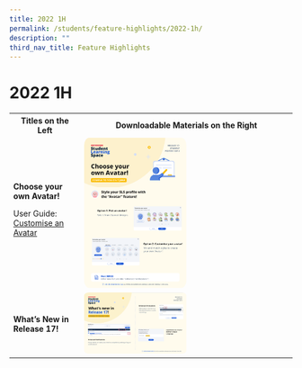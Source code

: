 ```yaml
---
title: 2022 1H
permalink: /students/feature-highlights/2022-1h/
description: ""
third_nav_title: Feature Highlights
---
```

<style>
  img {
    border-radius: 5%;
    width: 50%;
  }
</style>

<h1 id="r17-posters">2022 1H</h1>

<table>
  <tbody><tr>
    <th>Titles on the Left</th>
    <th>Downloadable Materials on the Right</th>
  </tr>
  <tr>
    <td>
      <strong>Choose your own Avatar!</strong>
      <p>User Guide: <a target="_blank" href="user-guide/vle/teacher/AccountManagement/Avatar.html">Customise an Avatar</a></p>
    </td>
    <td>
      <a target="_blank" href="/files/Posters/R17/(1%20of%202)%20Student%20Avatar.pdf">
        <img style="width: 50%;" alt="Choose your own Avatar!" src="/images/Media/6Posters/(1_2)%20Student%20Avatar.png">
      </a>
    </td>
  </tr>
  <tr>
    <td>
      <strong>What’s New in Release 17!</strong>
    </td>
    <td>
      <a target="_blank" href="/files/Posters/R17/(2%20of%202)%20Student%20Whats%20New%20in%20R17.pdf">
        <img style="width: 50%;" alt="What’s New in Release 17!" src="/images/Media/6Posters/(2_2)%20Student%20Whats%20New%20in%20R17.png">
      </a>
    </td>
  </tr>
</tbody></table>
